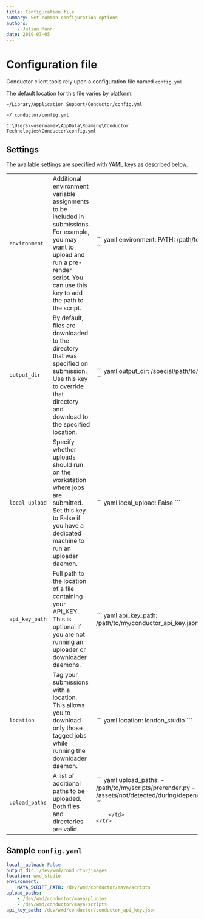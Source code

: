 ```yaml
---
title: Configuration file
summary: Set common configuration options
authors:
    - Julian Mann
date: 2019-07-05
---
```


# Configuration file

Conductor client tools rely upon a configuration file named `config.yml`.

The default location for this file varies by platform:


``` fct_label="Mac"
~/Library/Application Support/Conductor/config.yml

```

``` fct_label="Linux"
~/.conductor/config.yml
```

``` fct_label="Windows"
C:\Users\<username>\AppData\Roaming\Conductor Technologies\Conductor\config.yml
```


## Settings

The available settings are specified with [YAML](https://docs.ansible.com/ansible/latest/reference_appendices/YAMLSyntax.html) keys as described below.

<table>
    <tr>
        <td><code>environment</code>
        </td>
        <td>Additional environment variable assignments to be included in submissions. For example, you may want to upload and run a pre-render script. You can use this key to add the path to the script.</td>
        <td>
``` yaml
environment:
  PATH: /path/to/my/scripts
```
        </td>
    </tr>
    <tr>
        <td><code>output_dir</code></td>
        <td>By default, files are downloaded to the directory that was specified on submission. Use this key to override that directory and download to the specified location.</td>
        <td>
``` yaml
output_dir: /special/path/to/my/renders
```
        </td>
    </tr>
    <tr>
        <td><code>local_upload</code></td>
        <td>Specify whether uploads should run on the workstation where jobs are submitted. Set this key to False if you have a dedicated machine to run an uploader daemon.</td>
        <td>
``` yaml
local_upload: False
```
        </td>
    </tr>
    <tr>
        <td><code>api_key_path</code></td>
        <td>Full path to the location of a file containing your API_KEY. This is optional if you are not running an uploader or downloader daemons.</td>
        <td>
``` yaml
api_key_path: /path/to/my/conductor_api_key.json
```
        </td>
    </tr>
    <tr>
        <td><code>location</code></td>
        <td>Tag your submissions with a location. This allows you to download only those tagged jobs while running the downloader daemon.</td>
        <td>
``` yaml
location: london_studio
```
        </td>
    </tr>
    <tr>
        <td><code>upload_paths</code></td>
        <td>A list of additional paths to be uploaded. Both files and directories are valid.</td>
        <td>
``` yaml
upload_paths:
  - /path/to/my/scripts/prerender.py
  - /assets/not/detected/during/dependency/scan/
```

        </td>
    </tr>
</table>

## Sample `config.yaml`

``` yaml
local__upload: False
output_dir: /dev/wmd/conductor/images
location: wmd_studio
environment:
    MAYA_SCRIPT_PATH: /dev/wmd/conductor/maya/scripts
upload_paths:
    - /dev/wmd/conductor/maya/plugins
    - /dev/wmd/conductor/maya/scripts
api_key_path: /dev/wmd/conductor/conductor_api_key.json
```
